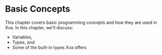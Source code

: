 # Basic Concepts

This chapter covers basic programming concepts and how they are used in Xva. In this chapter, we'll discuss:

- Variables,
- Types, and
- Some of the built-in types Xva offers
